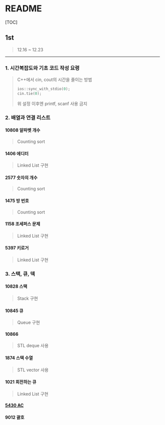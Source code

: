 # README

[TOC]

## 1st



> 12.16 ~ 12.23



---

### 1. 시간복잡도와 기초 코드 작성 요령



> C++에서 cin, cout의 시간을 줄이는 방법
>
> ```cpp
> ios::sync_with_stdio(0);
> cin.tie(0);
> ```
>
> 위 설정 이후엔 printf, scanf 사용 금지





### 2. 배열과 연결 리스트



#### 10808 알파벳 개수

> Counting sort



#### 1406 에디터

> Linked List 구현



#### 2577 숫자의 개수

> Counting sort



#### 1475 방 번호

> Counting sort



#### 1158 조세퍼스 문제

> Linked List 구현



#### 5397 키로거

> Linked List 구현



### 3. 스택, 큐, 덱



#### 10828 스택

> Stack 구현



#### 10845 큐

> Queue 구현



#### 10866

> STL deque 사용



#### 1874 스택 수열

> STL vector 사용



#### 1021 회전하는 큐

> Linked List 구현



#### [5430 AC](https://github.com/soyalan/Algorithm/blob/master/AlgorithmStudy/2st/5430.cpp)

> 



#### 9012 괄호